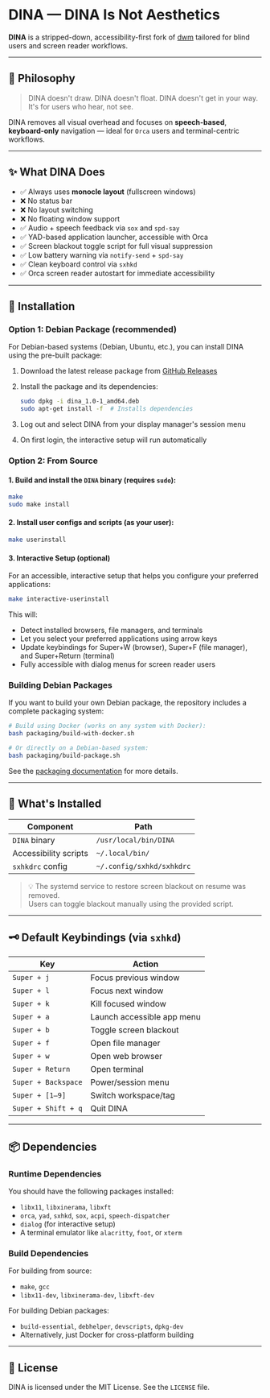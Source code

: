 # DINA — DINA Is Not Aesthetics

**DINA** is a stripped-down, accessibility-first fork of [dwm](https://dwm.suckless.org/) tailored for blind users and screen reader workflows.

---

## 🧠 Philosophy

> DINA doesn't draw. DINA doesn't float. DINA doesn't get in your way.  
> It's for users who hear, not see.

DINA removes all visual overhead and focuses on **speech-based**, **keyboard-only** navigation — ideal for `Orca` users and terminal-centric workflows.

---

## ✨ What DINA Does

- ✅ Always uses **monocle layout** (fullscreen windows)
- ❌ No status bar
- ❌ No layout switching
- ❌ No floating window support
- ✅ Audio + speech feedback via `sox` and `spd-say`
- ✅ YAD-based application launcher, accessible with Orca
- ✅ Screen blackout toggle script for full visual suppression
- ✅ Low battery warning via `notify-send` + `spd-say`
- ✅ Clean keyboard control via `sxhkd`
- ✅ Orca screen reader autostart for immediate accessibility

---

## 🧱 Installation

### Option 1: Debian Package (recommended)

For Debian-based systems (Debian, Ubuntu, etc.), you can install DINA using the pre-built package:

1. Download the latest release package from [GitHub Releases](https://github.com/aaron-gh/DINA/releases)

2. Install the package and its dependencies:
   ```sh
   sudo dpkg -i dina_1.0-1_amd64.deb
   sudo apt-get install -f  # Installs dependencies
   ```

3. Log out and select DINA from your display manager's session menu

4. On first login, the interactive setup will run automatically

### Option 2: From Source

#### 1. Build and install the `DINA` binary (requires `sudo`):

```sh
make
sudo make install
```

#### 2. Install user configs and scripts (as your user):

```sh
make userinstall
```

#### 3. Interactive Setup (optional)

For an accessible, interactive setup that helps you configure your preferred applications:

```sh
make interactive-userinstall
```

This will:
- Detect installed browsers, file managers, and terminals
- Let you select your preferred applications using arrow keys
- Update keybindings for Super+W (browser), Super+F (file manager), and Super+Return (terminal)
- Fully accessible with dialog menus for screen reader users

### Building Debian Packages

If you want to build your own Debian package, the repository includes a complete packaging system:

```sh
# Build using Docker (works on any system with Docker):
bash packaging/build-with-docker.sh

# Or directly on a Debian-based system:
bash packaging/build-package.sh
```

See the [packaging documentation](packaging/README.md) for more details.

---

## 📁 What's Installed

| Component              | Path                      |
|-----------------------|---------------------------|
| `DINA` binary         | `/usr/local/bin/DINA`     |
| Accessibility scripts | `~/.local/bin/`           |
| `sxhkdrc` config      | `~/.config/sxhkd/sxhkdrc` |

> 💡 The systemd service to restore screen blackout on resume was removed.  
> Users can toggle blackout manually using the provided script.

---

## 🗝️ Default Keybindings (via `sxhkd`)

| Key                  | Action                     |
|---------------------|----------------------------|
| `Super + j`         | Focus previous window      |
| `Super + l`         | Focus next window          |
| `Super + k`         | Kill focused window        |
| `Super + a`         | Launch accessible app menu |
| `Super + b`         | Toggle screen blackout     |
| `Super + f`         | Open file manager          |
| `Super + w`         | Open web browser           |
| `Super + Return`    | Open terminal              |
| `Super + Backspace` | Power/session menu         |
| `Super + [1–9]`     | Switch workspace/tag       |
| `Super + Shift + q` | Quit DINA                  |

---

## 📦 Dependencies

### Runtime Dependencies

You should have the following packages installed:

- `libx11`, `libxinerama`, `libxft`
- `orca`, `yad`, `sxhkd`, `sox`, `acpi`, `speech-dispatcher`
- `dialog` (for interactive setup)
- A terminal emulator like `alacritty`, `foot`, or `xterm`

### Build Dependencies

For building from source:
- `make`, `gcc`
- `libx11-dev`, `libxinerama-dev`, `libxft-dev`

For building Debian packages:
- `build-essential`, `debhelper`, `devscripts`, `dpkg-dev`
- Alternatively, just Docker for cross-platform building

---

## 🔗 License

DINA is licensed under the MIT License. See the `LICENSE` file.